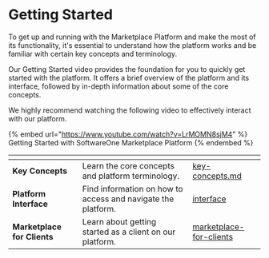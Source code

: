 # Getting Started

To get up and running with the Marketplace Platform and make the most of its functionality, it's essential to understand how the platform works and be familiar with certain key concepts and terminology.

Our Getting Started video provides the foundation for you to quickly get started with the platform. It offers a brief overview of the platform and its interface, followed by in-depth information about some of the core concepts.&#x20;

We highly recommend watching the following video to effectively interact with our platform.

{% embed url="https://www.youtube.com/watch?v=LrMOMN8sjM4" %}
Getting Started with SoftwareOne Marketplace Platform
{% endembed %}

<table data-view="cards"><thead><tr><th></th><th></th><th data-hidden data-card-target data-type="content-ref"></th></tr></thead><tbody><tr><td><strong>Key Concepts</strong></td><td>Learn the core concepts and platform terminology.</td><td><a href="key-concepts.md">key-concepts.md</a></td></tr><tr><td><strong>Platform Interface</strong></td><td>Find information on how to access and navigate the platform.</td><td><a href="interface/">interface</a></td></tr><tr><td><strong>Marketplace for Clients</strong></td><td>Learn about getting started as a client on our platform.</td><td><a href="marketplace-for-clients/">marketplace-for-clients</a></td></tr></tbody></table>
